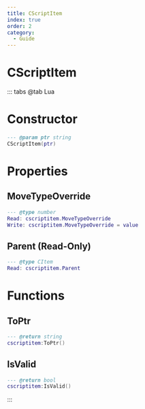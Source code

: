 ```yaml
---
title: CScriptItem
index: true
order: 2
category:
  - Guide
---
```


# CScriptItem

::: tabs
@tab Lua
# Constructor
```lua
--- @param ptr string
CScriptItem(ptr)
```
# Properties
## MoveTypeOverride 
```lua
--- @type number
Read: cscriptitem.MoveTypeOverride
Write: cscriptitem.MoveTypeOverride = value
```
## Parent (Read-Only)
```lua
--- @type CItem
Read: cscriptitem.Parent
```
# Functions
## ToPtr
```lua
--- @return string
cscriptitem:ToPtr()
```
## IsValid
```lua
--- @return bool
cscriptitem:IsValid()
```

:::